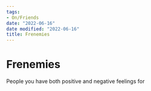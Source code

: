 ```yaml
---
tags:
- On/Friends
date: "2022-06-16"
date modified: "2022-06-16"
title: Frenemies
---
```


# Frenemies
People you have both positive and negative feelings for

